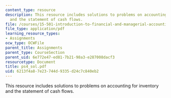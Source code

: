```yaml
---
content_type: resource
description: This resource includes solutions to problems on accounting for inventory
  and the statement of cash flows.
file: /courses/15-501-introduction-to-financial-and-managerial-accounting-spring-2004/6213f4a87e23744d9335d24c7c840eb2_ps4_sol.pdf
file_type: application/pdf
learning_resource_types:
- Assignments
ocw_type: OCWFile
parent_title: Assignments
parent_type: CourseSection
parent_uid: 6e772e47-ed81-7b21-98a3-e287008dacf3
resourcetype: Document
title: ps4_sol.pdf
uid: 6213f4a8-7e23-744d-9335-d24c7c840eb2
---
```

This resource includes solutions to problems on accounting for inventory and the statement of cash flows.